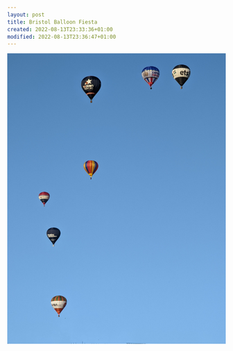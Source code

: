 ```yaml
---
layout: post
title: Bristol Balloon Fiesta
created: 2022-08-13T23:33:36+01:00
modified: 2022-08-13T23:36:47+01:00
---
```


![Image](../assets/img/c81170000ac95714e24bb5c62fa28122.jpg) 
